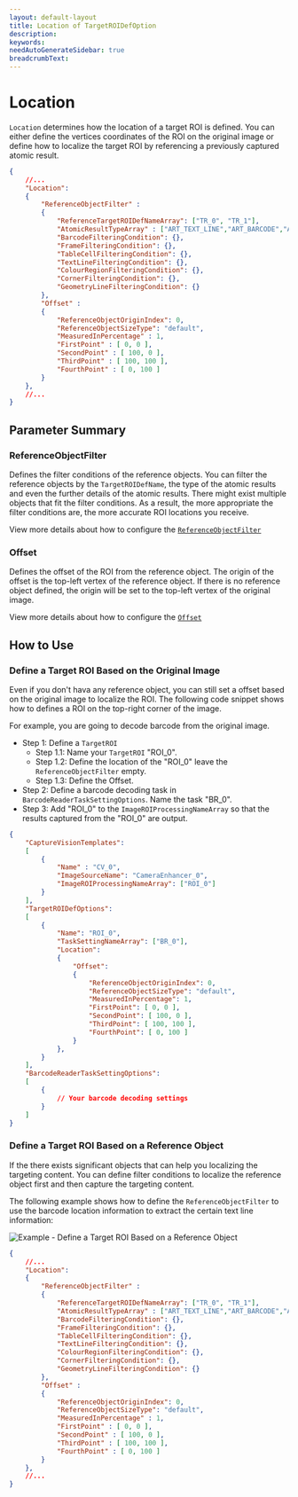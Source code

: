 ```yaml
---
layout: default-layout
title: Location of TargetROIDefOption
description:
keywords:
needAutoGenerateSidebar: true
breadcrumbText:
---
```


# Location

`Location` determines how the location of a target ROI is defined. You can either define the vertices coordinates of the ROI on the original image or define how to localize the target ROI by referencing a previously captured atomic result.

```json
{
    //...
    "Location": 
    {
        "ReferenceObjectFilter" :
        {  
            "ReferenceTargetROIDefNameArray": ["TR_0", "TR_1"], 
            "AtomicResultTypeArray" : ["ART_TEXT_LINE","ART_BARCODE","ART_FRAME","ART_TABLE_CELL"], 
            "BarcodeFilteringCondition": {},
            "FrameFilteringCondition": {},
            "TableCellFilteringCondition": {},
            "TextLineFilteringCondition": {},
            "ColourRegionFilteringCondition": {},
            "CornerFilteringCondition": {},
            "GeometryLineFilteringCondition": {}
        },
        "Offset" :
        {
            "ReferenceObjectOriginIndex": 0,
            "ReferenceObjectSizeType": "default",
            "MeasuredInPercentage" : 1,
            "FirstPoint" : [ 0, 0 ],
            "SecondPoint" : [ 100, 0 ],
            "ThirdPoint" : [ 100, 100 ],
            "FourthPoint" : [ 0, 100 ]
        }
    },
    //...
}
```

## Parameter Summary

### ReferenceObjectFilter

Defines the filter conditions of the reference objects. You can filter the reference objects by the `TargetROIDefName`, the type of the atomic results and even the further details of the atomic results. There might exist multiple objects that fit the filter conditions. As a result, the more appropriate the filter conditions are, the more accurate ROI locations you receive.

View more details about how to configure the [`ReferenceObjectFilter`](ReferenceObjectFilter.md)

### Offset

Defines the offset of the ROI from the reference object. The origin of the offset is the top-left vertex of the reference object. If there is no reference object defined, the origin will be set to the top-left vertex of the original image.

View more details about how to configure the [`Offset`](Offset.md)

## How to Use

### Define a Target ROI Based on the Original Image

Even if you don't hava any reference object, you can still set a offset based on the original image to localize the ROI. The following code snippet shows how to defines a ROI on the top-right corner of the image.

For example, you are going to decode barcode from the original image.

* Step 1: Define a `TargetROI`
  * Step 1.1: Name your `TargetROI` "ROI_0".
  * Step 1.2: Define the location of the "ROI_0" leave the `ReferenceObjectFilter` empty.
  * Step 1.3: Define the Offset.
* Step 2: Define a barcode decoding task in `BarcodeReaderTaskSettingOptions`. Name the task "BR_0".
* Step 3: Add "ROI_0" to the `ImageROIProcessingNameArray` so that the results captured from the "ROI_0" are output.

```json
{
    "CaptureVisionTemplates": 
    [
        {
            "Name" : "CV_0",
            "ImageSourceName": "CameraEnhancer_0",
            "ImageROIProcessingNameArray": ["ROI_0"]     
        }
    ],
    "TargetROIDefOptions": 
    [
        {
            "Name": "ROI_0",
            "TaskSettingNameArray": ["BR_0"],
            "Location": 
            {
                "Offset":
                {
                    "ReferenceObjectOriginIndex": 0,
                    "ReferenceObjectSizeType": "default",
                    "MeasuredInPercentage": 1,
                    "FirstPoint": [ 0, 0 ],
                    "SecondPoint": [ 100, 0 ],
                    "ThirdPoint": [ 100, 100 ],
                    "FourthPoint": [ 0, 100 ]
                }
            },
        }
    ],
    "BarcodeReaderTaskSettingOptions":
    [
        {
            // Your barcode decoding settings
        }
    ]
}
```

### Define a Target ROI Based on a Reference Object

If the there exists significant objects that can help you localizing the targeting content. You can define filter conditions to localize the reference object first and then capture the targeting content.

The following example shows how to define the `ReferenceObjectFilter` to use the barcode location information to extract the certain text line information:

![Example - Define a Target ROI Based on a Reference Object](example-reference-obj-filter.jpg)

```json
{
    //...
    "Location": 
    {
        "ReferenceObjectFilter" :
        {  
            "ReferenceTargetROIDefNameArray": ["TR_0", "TR_1"], 
            "AtomicResultTypeArray" : ["ART_TEXT_LINE","ART_BARCODE","ART_FRAME","ART_TABLE_CELL"], 
            "BarcodeFilteringCondition": {},
            "FrameFilteringCondition": {},
            "TableCellFilteringCondition": {},
            "TextLineFilteringCondition": {},
            "ColourRegionFilteringCondition": {},
            "CornerFilteringCondition": {},
            "GeometryLineFilteringCondition": {}
        },
        "Offset" :
        {
            "ReferenceObjectOriginIndex": 0,
            "ReferenceObjectSizeType": "default",
            "MeasuredInPercentage" : 1,
            "FirstPoint" : [ 0, 0 ],
            "SecondPoint" : [ 100, 0 ],
            "ThirdPoint" : [ 100, 100 ],
            "FourthPoint" : [ 0, 100 ]
        }
    },
    //...
}
```
